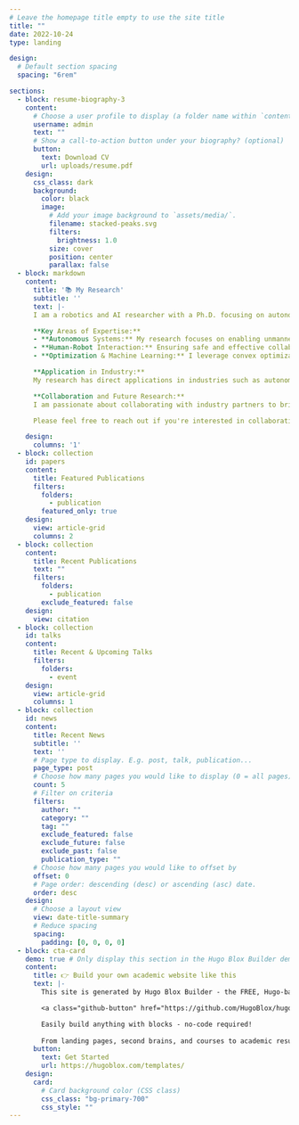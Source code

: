 ```yaml
---
# Leave the homepage title empty to use the site title
title: ""
date: 2022-10-24
type: landing

design:
  # Default section spacing
  spacing: "6rem"

sections:
  - block: resume-biography-3
    content:
      # Choose a user profile to display (a folder name within `content/authors/`)
      username: admin
      text: ""
      # Show a call-to-action button under your biography? (optional)
      button:
        text: Download CV
        url: uploads/resume.pdf
    design:
      css_class: dark
      background:
        color: black
        image:
          # Add your image background to `assets/media/`.
          filename: stacked-peaks.svg
          filters:
            brightness: 1.0
          size: cover
          position: center
          parallax: false
  - block: markdown
    content:
      title: '📚 My Research'
      subtitle: ''
      text: |-
      I am a robotics and AI researcher with a Ph.D. focusing on autonomous systems and human-robot interaction. My work aims to bridge the gap between cutting-edge academic research and real-world industrial applications, ensuring that the technologies developed in labs can be effectively applied in challenging environments.

      **Key Areas of Expertise:**
      - **Autonomous Systems:** My research focuses on enabling unmanned ground vehicles (UGVs) and mobile robots to autonomously navigate and interact in complex, dynamic environments. This includes online trajectory generation, real-time motion planning, LiDAR-based SLAM systems, and advanced obstacle detection using 3D LiDAR, particularly for obstacles that are challenging to detect with image-based methods.
      - **Human-Robot Interaction:** Ensuring safe and effective collaboration between robots and humans in shared workspaces is a central theme in my research. I have developed algorithms that enhance safety and productivity by preventing collisions and optimizing the interaction between robots and humans, even in highly dynamic environments.
      - **Optimization & Machine Learning:** I leverage convex optimization and deep learning techniques to improve robotic decision-making, enabling robots to make more accurate and efficient decisions in uncertain and rapidly changing conditions. My methods are designed to optimize performance while minimizing computational costs, ensuring that robots can operate autonomously with minimal human intervention.

      **Application in Industry:**
      My research has direct applications in industries such as autonomous driving, smart manufacturing, and logistics. For example, my work on LiDAR SLAM systems and obstacle detection for UGVs can be applied to autonomous vehicle navigation, while my motion planning algorithms are ideal for robotic arms in automated warehouses.

      **Collaboration and Future Research:**
      I am passionate about collaborating with industry partners to bring advanced robotics and AI solutions to market. I am actively looking to contribute my expertise to a forward-thinking team where innovation and technology drive tangible business outcomes.

      Please feel free to reach out if you're interested in collaboration or learning more about my work 😃

    design:
      columns: '1'
  - block: collection
    id: papers
    content:
      title: Featured Publications
      filters:
        folders:
          - publication
        featured_only: true
    design:
      view: article-grid
      columns: 2
  - block: collection
    content:
      title: Recent Publications
      text: ""
      filters:
        folders:
          - publication
        exclude_featured: false
    design:
      view: citation
  - block: collection
    id: talks
    content:
      title: Recent & Upcoming Talks
      filters:
        folders:
          - event
    design:
      view: article-grid
      columns: 1
  - block: collection
    id: news
    content:
      title: Recent News
      subtitle: ''
      text: ''
      # Page type to display. E.g. post, talk, publication...
      page_type: post
      # Choose how many pages you would like to display (0 = all pages)
      count: 5
      # Filter on criteria
      filters:
        author: ""
        category: ""
        tag: ""
        exclude_featured: false
        exclude_future: false
        exclude_past: false
        publication_type: ""
      # Choose how many pages you would like to offset by
      offset: 0
      # Page order: descending (desc) or ascending (asc) date.
      order: desc
    design:
      # Choose a layout view
      view: date-title-summary
      # Reduce spacing
      spacing:
        padding: [0, 0, 0, 0]
  - block: cta-card
    demo: true # Only display this section in the Hugo Blox Builder demo site
    content:
      title: 👉 Build your own academic website like this
      text: |-
        This site is generated by Hugo Blox Builder - the FREE, Hugo-based open source website builder trusted by 250,000+ academics like you.

        <a class="github-button" href="https://github.com/HugoBlox/hugo-blox-builder" data-color-scheme="no-preference: light; light: light; dark: dark;" data-icon="octicon-star" data-size="large" data-show-count="true" aria-label="Star HugoBlox/hugo-blox-builder on GitHub">Star</a>

        Easily build anything with blocks - no-code required!
        
        From landing pages, second brains, and courses to academic resumés, conferences, and tech blogs.
      button:
        text: Get Started
        url: https://hugoblox.com/templates/
    design:
      card:
        # Card background color (CSS class)
        css_class: "bg-primary-700"
        css_style: ""
---
```

